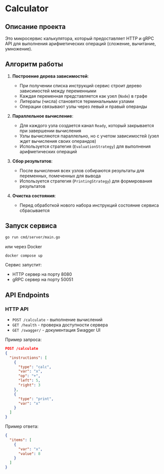 # Calculator

## Описание проекта

Это микросервис калькулятора, который предоставляет HTTP и gRPC API для выполнения арифметических операций (сложение, вычитание, умножение).

## Алгоритм работы

1. **Построение дерева зависимостей**:
    - При получении списка инструкций сервис строит дерево зависимостей между переменными
    - Каждая переменная представляется как узел (`Node`) в графе
    - Литералы (числа) становятся терминальными узлами
    - Операции связывают узлы через левый и правый операнды

2. **Параллельное вычисление**:
    - Для каждого узла создается канал `Ready`, который закрывается при завершении вычисления
    - Узлы вычисляются параллельно, но с учетом зависимостей (узел ждет вычисления своих операндов)
    - Используется стратегия (`EvaluationStrategy`) для выполнения арифметических операций

3. **Сбор результатов**:
    - После вычисления всех узлов собираются результаты для переменных, помеченных для вывода
    - Используется стратегия (`PrintingStrategy`) для формирования результатов

4. **Очистка состояния**:
    - Перед обработкой нового набора инструкций состояние сервиса сбрасывается

## Запуск сервиса

```bash
go run cmd/server/main.go
```

или через Docker

```bash
docker compose up
```

Сервис запустит:
- HTTP сервер на порту 8080
- gRPC сервер на порту 50051

## API Endpoints

### HTTP API

- `POST /calculate` - выполнение вычислений
- `GET /health` - проверка доступности сервера
- `GET /swagger/` - документация Swagger UI

Пример запроса:
```json
POST /calculate
{
  "instructions": [
    {
      "type": "calc",
      "var": "x",
      "op": "+",
      "left": 5,
      "right": 3
    },
    {
      "type": "print",
      "var": "x"
    }
  ]
}
```

Пример ответа:
```json
{
  "items": [
    {
      "var": "x",
      "value": 8
    }
  ]
}
```